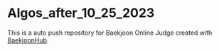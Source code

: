 # Algos_after_10_25_2023
This is a auto push repository for Baekjoon Online Judge created with [BaekjoonHub](https://github.com/BaekjoonHub/BaekjoonHub).
